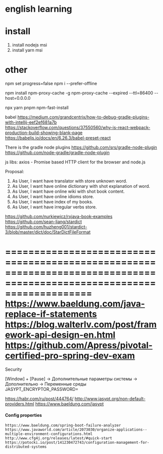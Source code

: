 
# english learning

# install
1. install nodejs msi
2. install yarn msi


# other

npm set progress=false
npm i --prefer-offline

npm install npm-proxy-cache -g
npm-proxy-cache --expired --ttl=86400 --host=0.0.0.0

npx
yarn
pnpm
npm-fast-install

babel 
https://medium.com/grandcentrix/how-to-debug-gradle-plugins-with-intellij-eef2ef681a7b
https://stackoverflow.com/questions/37550560/why-is-react-webpack-production-build-showing-blank-page
https://babeljs.io/docs/en/6.26.3/babel-preset-react

There is the gradle node plugins
https://github.com/srs/gradle-node-plugin
https://github.com/node-gradle/gradle-node-plugin

js libs: 
axios - Promise based HTTP client for the browser and node.js

Proposal:

1. As User, I want have translator with store unknown word.
2. As User, I want have online dictionary with shot explanation of word.
3. As User, I want have online wiki with shot book content. 
4. As User, I want have online idioms store.
5. As User, I want have index of my books.
6. As User, I want have irregular verbs store.

https://github.com/nurkiewicz/rxjava-book-examples
https://github.com/sean-liang/stardict
https://github.com/huzheng001/stardict-3/blob/master/dict/doc/StarDictFileFormat

=======================================================================================================================
https://www.baeldung.com/java-replace-if-statements
https://blog.walterlv.com/post/framework-api-design-en.html
https://github.com/Apress/pivotal-certified-pro-spring-dev-exam
=======================================================================================================================
Security

[Window] + [Pause] -> Дополнительные параметры системы -> Дополнительно -> Переменные среды  
    JASYPT_ENCRYPTOR_PASSWORD=<master password>
    
https://habr.com/ru/post/444764/
http://www.jasypt.org/non-default-providers.html
https://www.baeldung.com/jasypt

#### Config properties

    https://www.baeldung.com/spring-boot-failure-analyzer
    https://www.javaworld.com/article/2073030/organize-applications--multiple-environment-configurations.html
    http://www.cfg4j.org/releases/latest/#quick-start
    https://potocki.io/post/141230472743/configuration-management-for-distributed-systems
    

